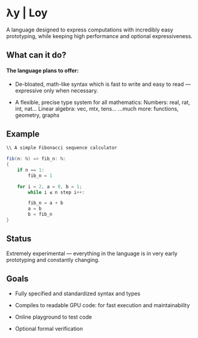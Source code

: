 # **λy** | Loy

A language designed to express computations with incredibly easy prototyping, while keeping high performance and optional expressiveness.


## What can it do?

#### The language plans to offer:

- De-bloated, math-like syntax which is fast to write and easy to read — expressive only when necessary.

- A flexible, precise type system for all mathematics:
Numbers: real, rat, int, nat...
Linear algebra: vec, mtx<real>, tens...
...much more: functions, geometry, graphs



## Example

```cs
\\ A simple Fibonacci sequence calculator

fib(n: ℕ) => fib_n: ℕ:
{
    if n == 1:
        fib_n = 1

    for i = 2, a = 0, b = 1;
        while i ≤ n step i++:

        fib_n = a + b
        a = b
        b = fib_n
}
```

## Status

Extremely experimental — everything in the language is in very early prototyping and constantly changing.

## Goals

- Fully specified and standardized syntax and types

- Compiles to readable GPU code: for fast execution and maintainability

- Online playground to test code

- Optional formal verification